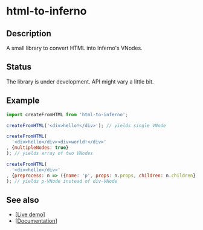 # html-to-inferno

## Description
A small library to convert HTML into Inferno's VNodes.

## Status
The library is under development. API might vary a little bit.

## Example
```javascript
import createFromHTML from 'html-to-inferno';

createFromHTML('<div>hello!</div>'); // yields single VNode

createFromHTML(
  '<div>hello</div><div>world!</div>'
, {multipleNodes: true}
); // yields array of two VNodes

createFromHTML(
  '<div>hello</div>'
, {preprocess: n => ({name: 'p', props: n.props, children: n.children})
); // yields p-VNode instead of div-VNode
```

## See also
- [[Live demo](TODO)]
- [[Documentation](TODO)]

